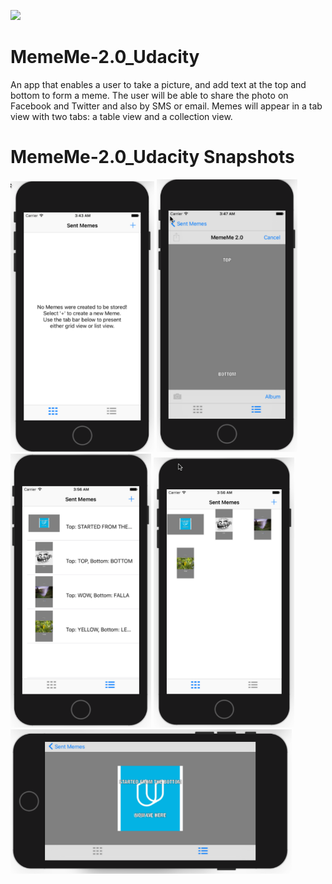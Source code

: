 <img src="MemeMe_2.0_Images/final.gif" width="230"/>  <br /> 
# MemeMe-2.0_Udacity
An app that enables a user to take a picture, and add text at the top and bottom to form a meme. The user will be able to share the photo on Facebook and Twitter and also by SMS or email. Memes will appear in a tab view with two tabs: a table view and a collection view. 
 <br /> 
# MemeMe-2.0_Udacity Snapshots
<img src="MemeMe_2.0_Images/img1.PNG" width="230"/> <img src="MemeMe_2.0_Images/img3.PNG" width="225"/><img src="MemeMe_2.0_Images/img5.PNG" width="225"/> <img src="MemeMe_2.0_Images/img6.PNG" width="225"/> <img src="MemeMe_2.0_Images/img4.PNG" width="450"/> 

